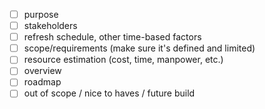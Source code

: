 - [ ] purpose
- [ ] stakeholders
- [ ] refresh schedule, other time-based factors
- [ ] scope/requirements (make sure it's defined and limited)
- [ ] resource estimation (cost, time, manpower, etc.)
- [ ] overview
- [ ] roadmap
- [ ] out of scope / nice to haves / future build
